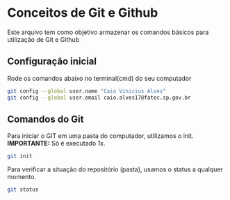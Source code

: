 # Conceitos de Git e Github
Este arquivo tem como objetivo armazenar os comandos básicos para utilização de Git e Github

## Configuração inicial 
Rode os comandos abaixo no terminal(cmd) do seu computador
```bash 
git config --global user.name "Caio Vinicius Alves"
git config --global user.email caio.alves17@fatec.sp.gov.br
```

## Comandos do Git
Para iniciar o GIT em uma pasta do computador, utilizamos o init.
**IMPORTANTE:** Só é executado 1x.
```bash
git init
```

Para verificar a situação do repositório (pasta), usamos o status a qualquer momento.
```bash
git status
```


